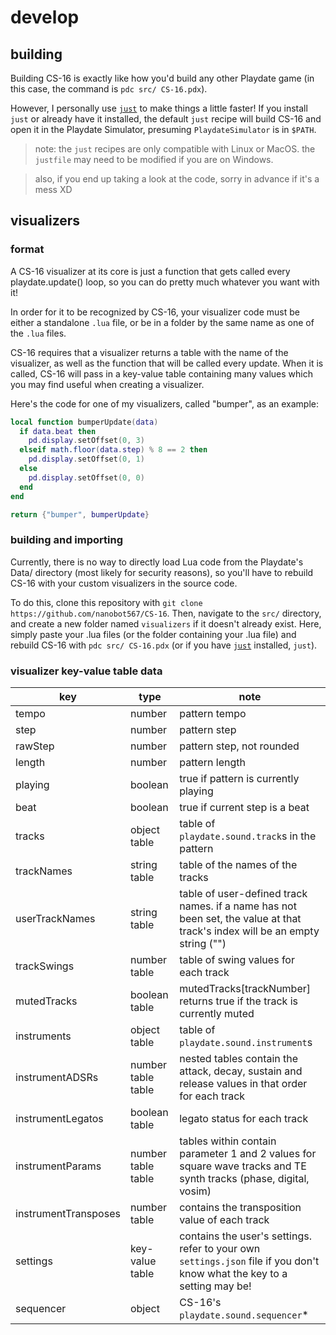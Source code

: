 # develop

## building

Building CS-16 is exactly like how you'd build any other Playdate game (in this case, the command is `pdc src/ CS-16.pdx`).

However, I personally use [`just`](https://github.com/casey/just) to make things a little faster! If you install `just` or already have it installed, the default `just` recipe will build CS-16 and open it in the Playdate Simulator, presuming `PlaydateSimulator` is in `$PATH`.

> note: the `just` recipes are only compatible with Linux or MacOS. the `justfile` may need to be modified if you are on Windows.

> also, if you end up taking a look at the code, sorry in advance if it's a mess XD
 
## visualizers

### format
A CS-16 visualizer at its core is just a function that gets called every playdate.update() loop, so you can do pretty much whatever you want with it!

In order for it to be recognized by CS-16, your visualizer code must be either a standalone `.lua` file, or be in a folder by the same name as one of the `.lua` files.

CS-16 requires that a visualizer returns a table with the name of the visualizer, as well as the function that will be called every update. When it is called, CS-16 will pass in a key-value table containing many values which you may find useful when creating a visualizer.

Here's the code for one of my visualizers, called "bumper", as an example:

```lua
local function bumperUpdate(data)
  if data.beat then
    pd.display.setOffset(0, 3)
  elseif math.floor(data.step) % 8 == 2 then
    pd.display.setOffset(0, 1)
  else
    pd.display.setOffset(0, 0)
  end
end

return {"bumper", bumperUpdate}
```

### building and importing
Currently, there is no way to directly load Lua code from the Playdate's Data/ directory (most likely for security reasons), so you'll have to rebuild CS-16 with your custom visualizers in the source code.

To do this, clone this repository with `git clone https://github.com/nanobot567/CS-16`. Then, navigate to the `src/` directory, and create a new folder named `visualizers` if it doesn't already exist. Here, simply paste your .lua files (or the folder containing your .lua file) and rebuild CS-16 with `pdc src/ CS-16.pdx` (or if you have [`just`](https://github.com/casey/just) installed, `just`).

### visualizer key-value table data

| key                  | type               | note                                                                                                                        |
| -------------------- | ------------------ | --------------------------------------------------------------------------------------------------------------------------- |
| tempo                | number             | pattern tempo                                                                                                               |
| step                 | number             | pattern step                                                                                                                |
| rawStep              | number             | pattern step, not rounded                                                                                                   |
| length               | number             | pattern length                                                                                                              |
| playing              | boolean            | true if pattern is currently playing                                                                                        |
| beat                 | boolean            | true if current step is a beat                                                                                              |
| tracks               | object table       | table of `playdate.sound.track`s in the pattern                                                                             |
| trackNames           | string table       | table of the names of the tracks                                                                                            |
| userTrackNames       | string table       | table of user-defined track names. if a name has not been set, the value at that track's index will be an empty string ("") |
| trackSwings          | number table       | table of swing values for each track                                                                                        |
| mutedTracks          | boolean table      | mutedTracks[trackNumber] returns true if the track is currently muted                                                       |
| instruments          | object table       | table of `playdate.sound.instrument`s                                                                                       |
| instrumentADSRs      | number table table | nested tables contain the attack, decay, sustain and release values in that order for each track                            |
| instrumentLegatos    | boolean table      | legato status for each track                                                                                                |
| instrumentParams     | number table table | tables within contain parameter 1 and 2 values for square wave tracks and TE synth tracks (phase, digital, vosim)           |
| instrumentTransposes | number table       | contains the transposition value of each track                                                                              |
| settings             | key-value table    | contains the user's settings. refer to your own `settings.json` file if you don't know what the key to a setting may be!    |
| sequencer            | object             | CS-16's `playdate.sound.sequencer`*                                                                                         |
